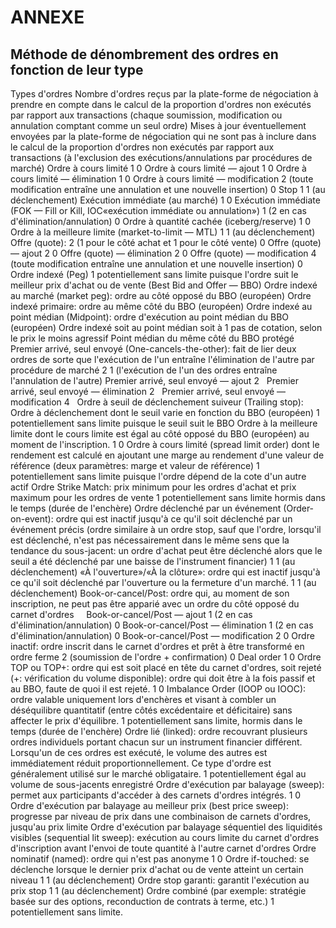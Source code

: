 # ANNEXE

## Méthode de dénombrement des ordres en fonction de leur type

Types d'ordres Nombre d'ordres reçus par la plate-forme de négociation à prendre en compte dans le calcul de la proportion d'ordres non exécutés par rapport aux transactions (chaque soumission, modification ou annulation comptant comme un seul ordre) Mises à jour éventuellement envoyées par la plate-forme de négociation qui ne sont pas à inclure dans le calcul de la proportion d'ordres non exécutés par rapport aux transactions (à l'exclusion des exécutions/annulations par procédures de marché) Ordre à cours limité 1 0 Ordre à cours limité — ajout 1 0 Ordre à cours limité — élimination 1 0 Ordre à cours limité — modification 2 (toute modification entraîne une annulation et une nouvelle insertion) 0 Stop 1 1 (au déclenchement) Exécution immédiate (au marché) 1 0 Exécution immédiate (FOK — Fill or Kill, IOC«exécution immédiate ou annulation») 1 (2 en cas d'élimination/annulation) 0 Ordre à quantité cachée (iceberg/reserve) 1 0 Ordre à la meilleure limite (market-to-limit — MTL) 1 1 (au déclenchement) Offre (quote): 2 (1 pour le côté achat et 1 pour le côté vente) 0 Offre (quote) — ajout 2 0 Offre (quote) — élimination 2 0 Offre (quote) — modification 4 (toute modification entraîne une annulation et une nouvelle insertion) 0 Ordre indexé (Peg) 1 potentiellement sans limite puisque l'ordre suit le meilleur prix d'achat ou de vente (Best Bid and Offer — BBO) Ordre indexé au marché (market peg): ordre au côté opposé du BBO (européen) Ordre indexé primaire: ordre au même côté du BBO (européen) Ordre indexé au point médian (Midpoint): ordre d'exécution au point médian du BBO (européen) Ordre indexé soit au point médian soit à 1 pas de cotation, selon le prix le moins agressif Point médian du même côté du BBO protégé Premier arrivé, seul envoyé (One-cancels-the-other): fait de lier deux ordres de sorte que l'exécution de l'un entraîne l'élimination de l'autre par procédure de marché 2 1 (l'exécution de l'un des ordres entraîne l'annulation de l'autre) Premier arrivé, seul envoyé — ajout 2   Premier arrivé, seul envoyé — élimination 2   Premier arrivé, seul envoyé — modification 4   Ordre à seuil de déclenchement suiveur (Trailing stop): Ordre à déclenchement dont le seuil varie en fonction du BBO (européen) 1 potentiellement sans limite puisque le seuil suit le BBO Ordre à la meilleure limite dont le cours limite est égal au côté opposé du BBO (européen) au moment de l'inscription. 1 0 Ordre à cours limité (spread limit order) dont le rendement est calculé en ajoutant une marge au rendement d'une valeur de référence (deux paramètres: marge et valeur de référence) 1 potentiellement sans limite puisque l'ordre dépend de la cote d'un autre actif Ordre Strike Match: prix minimum pour les ordres d'achat et prix maximum pour les ordres de vente 1 potentiellement sans limite hormis dans le temps (durée de l'enchère) Ordre déclenché par un événement (Order-on-event): ordre qui est inactif jusqu'à ce qu'il soit déclenché par un événement précis (ordre similaire à un ordre stop, sauf que l'ordre, lorsqu'il est déclenché, n'est pas nécessairement dans le même sens que la tendance du sous-jacent: un ordre d'achat peut être déclenché alors que le seuil a été déclenché par une baisse de l'instrument financier) 1 1 (au déclenchement) «À l'ouverture»/«À la clôture»: ordre qui est inactif jusqu'à ce qu'il soit déclenché par l'ouverture ou la fermeture d'un marché. 1 1 (au déclenchement) Book-or-cancel/Post: ordre qui, au moment de son inscription, ne peut pas être apparié avec un ordre du côté opposé du carnet d'ordres     Book-or-cancel/Post — ajout 1 (2 en cas d'élimination/annulation) 0 Book-or-cancel/Post — élimination 1 (2 en cas d'élimination/annulation) 0 Book-or-cancel/Post — modification 2 0 Ordre inactif: ordre inscrit dans le carnet d'ordres et prêt à être transformé en ordre ferme 2 (soumission de l'ordre + confirmation) 0 Deal order 1 0 Ordre TOP ou TOP+: ordre qui est soit placé en tête du carnet d'ordres, soit rejeté (+: vérification du volume disponible): ordre qui doit être à la fois passif et au BBO, faute de quoi il est rejeté. 1 0 Imbalance Order (IOOP ou IOOC): ordre valable uniquement lors d'enchères et visant à combler un déséquilibre quantitatif (entre côtés excédentaire et déficitaire) sans affecter le prix d'équilibre. 1 potentiellement sans limite, hormis dans le temps (durée de l'enchère) Ordre lié (linked): ordre recouvrant plusieurs ordres individuels portant chacun sur un instrument financier différent. Lorsqu'un de ces ordres est exécuté, le volume des autres est immédiatement réduit proportionnellement. Ce type d'ordre est généralement utilisé sur le marché obligataire. 1 potentiellement égal au volume de sous-jacents enregistré Ordre d'exécution par balayage (sweep): permet aux participants d'accéder à des carnets d'ordres intégrés. 1 0 Ordre d'exécution par balayage au meilleur prix (best price sweep): progresse par niveau de prix dans une combinaison de carnets d'ordres, jusqu'au prix limite Ordre d'exécution par balayage séquentiel des liquidités visibles (sequential lit sweep): exécution au cours limite du carnet d'ordres d'inscription avant l'envoi de toute quantité à l'autre carnet d'ordres Ordre nominatif (named): ordre qui n'est pas anonyme 1 0 Ordre if-touched: se déclenche lorsque le dernier prix d'achat ou de vente atteint un certain niveau 1 1 (au déclenchement) Ordre stop garanti: garantit l'exécution au prix stop 1 1 (au déclenchement) Ordre combiné (par exemple: stratégie basée sur des options, reconduction de contrats à terme, etc.) 1 potentiellement sans limite.


